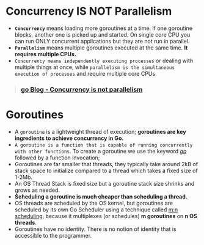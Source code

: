 # Concurrency IS NOT Parallelism
- **`Concurrency`** means loading more goroutines at a time. If one goroutine blocks, another
one is picked up and started. On single core CPU you can run ONLY concurrent
applications but they are not run in parallel.
- **`Parallelism`** means multiple goroutines executed at the same time. **It requires multiple CPUs.**
- `Concurrency means independently executing processes` or dealing with multiple things at
once, while `parallelism is the simultaneous execution of processes` and require multiple
core CPUs.


> ### [go Blog - Concurrency is not parallelism](https://blog.golang.org/waza-talk)


# Goroutines
- A `goroutine` is a lightweight thread of execution; **goroutines are key ingredients to achieve concurrency in Go.**
- `A goroutine is a function that is capable of running concurrently with other functions`. To create a goroutine we use the keyword *[go]()* followed by a function invocation;
- Goroutines are far smaller that threads, they typically take around 2kB of stack space to
initialize compared to a thread which takes a fixed size of 1-2Mb.
- An OS Thread Stack is fixed size but a goroutine stack size shrinks and grows as needed.
- **Scheduling a goroutine is much cheaper than scheduling a thread.**
- OS threads are scheduled by the OS kernel, but goroutines are scheduled by its own Go
Scheduler using a technique called [m:n scheduling](), because it multiplexes (or schedules)
**m goroutines** on **n OS threads**.
- Goroutines have no identity. There is no notion of identity that is accessible to the
programmer.